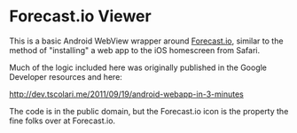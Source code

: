 # Forecast.io Viewer

This is a basic Android WebView wrapper around [Forecast.io](http://forecast.io), similar to the method of "installing" a web app to the iOS homescreen from Safari.

Much of the logic included here was originally published in the Google Developer resources and here:

<http://dev.tscolari.me/2011/09/19/android-webapp-in-3-minutes>

The code is in the public domain, but the Forecast.io icon is the property the fine folks over at Forecast.io.